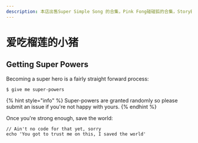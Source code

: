 ```yaml
---
description: 本店出售Super Simple Song 的合集，Pink Fong碰碰狐的合集，StoryBots的合集。 本网页为购买向导以及安装向导。
---
```


# 爱吃榴莲的小猪

## Getting Super Powers

Becoming a super hero is a fairly straight forward process:

```
$ give me super-powers
```

{% hint style="info" %}
 Super-powers are granted randomly so please submit an issue if you're not happy with yours.
{% endhint %}

Once you're strong enough, save the world:

```
// Ain't no code for that yet, sorry
echo 'You got to trust me on this, I saved the world'
```



